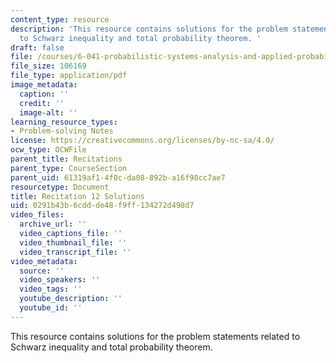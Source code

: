 ```yaml
---
content_type: resource
description: 'This resource contains solutions for the problem statements related
  to Schwarz inequality and total probability theorem. '
draft: false
file: /courses/6-041-probabilistic-systems-analysis-and-applied-probability-fall-2010/0291b43b6cddde48f9ff134272d498d7_MIT6_041F10_rec12_sol.pdf
file_size: 106169
file_type: application/pdf
image_metadata:
  caption: ''
  credit: ''
  image-alt: ''
learning_resource_types:
- Problem-solving Notes
license: https://creativecommons.org/licenses/by-nc-sa/4.0/
ocw_type: OCWFile
parent_title: Recitations
parent_type: CourseSection
parent_uid: 61319af1-4f0c-da08-892b-a16f98cc7ae7
resourcetype: Document
title: Recitation 12 Solutions
uid: 0291b43b-6cdd-de48-f9ff-134272d498d7
video_files:
  archive_url: ''
  video_captions_file: ''
  video_thumbnail_file: ''
  video_transcript_file: ''
video_metadata:
  source: ''
  video_speakers: ''
  video_tags: ''
  youtube_description: ''
  youtube_id: ''
---
```

This resource contains solutions for the problem statements related to Schwarz inequality and total probability theorem.